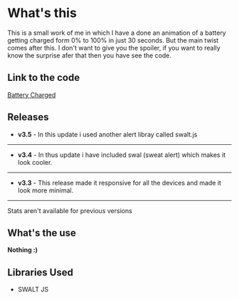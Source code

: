 # What's this

This is a small work of me in which I have a done an animation of a battery getting charged form 0% to 100% in just 30 seconds. But the main twist comes after this. I don't want to give you the spoiler, if you want to really know the surprise afer that then you have see the code.

## Link to the code

[Battery Charged](https://krishagarwal2811.github.io/Battery-Charged/)

## Releases

- **v3.5** - In this update i used another alert libray called swalt.js

---

- **v3.4** - In thus update i have included swal (sweat alert) which makes it look cooler.

---

- **v3.3** - This release made it responsive for all the devices and made it look more minimal.

---

Stats aren't available for previous versions

## What's the use

**Nothing :)**

## Libraries Used

- SWALT JS
